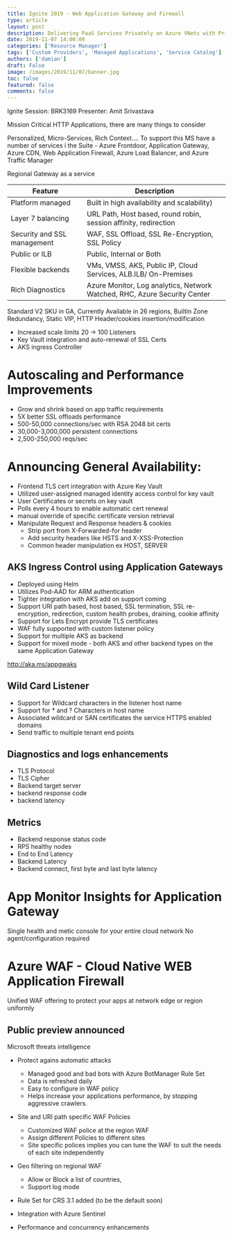 ```yaml
---
title: Ignite 2019 - Web Application Gateway and Firewall
type: article 
layout: post 
description: Delivering PaaS Services Privately on Azure VNets with Private Link
date: 2019-11-07 14:00:09
categories: ['Resource Manager']
tags: ['Custom Providers', 'Managed Applications', 'Service Catalog']
authors: ['damian'] 
draft: False
image: /images/2019/11/07/banner.jpg
toc: false 
featured: false 
comments: false 
---
```


Ignite Session: BRK3169
Presenter: Amit Srivastava

Mission Critical HTTP Applications, there are many things to consider

Personalized, Micro-Services, Rich Context.... To support this MS have a number of services i the Suite - Azure Frontdoor, Application Gateway, Azure CDN, Web Application Firewall, Azure Load Balancer, and Azure Traffic Manager


Regional Gateway as a service

| Feature | Description
|---|---|
|Platform managed | Built in high availability and scalability)
|Layer 7 balancing |URL Path, Host based, round robin, session affinity, redirection
|Security and SSL management |WAF, SSL Offload, SSL Re-Encryption, SSL Policy
|Public or ILB | Public, Internal or Both
|Flexible backends |VMs, VMSS, AKS, Public IP, Cloud Services, ALB.ILB/ On-Premises
|Rich Diagnostics |Azure Monitor, Log analytics, Network Watched, RHC, Azure Security Center

Standard V2 SKU in GA, Currently Available in 26 regions, Builtin Zone Redundancy, Static VIP, HTTP Header/cookies insertion/modification

* Increased scale limits 20 -> 100 Listeners
* Key Vault integration and auto-renewal of SSL Certs
* AKS ingress Controller

# Autoscaling and Performance Improvements

* Grow and shrink based on app traffic requirements
* 5X better SSL offloads performance
* 500-50,000 connections/sec with RSA 2048 bit certs
* 30,000-3,000,000 persistent connections
* 2,500-250,000 reqs/sec

# Announcing General Availability:

* Frontend TLS cert integration with Azure Key Vault
* Utilized user-assigned managed identity access control for key vault
* User Certificates or secrets on key vault
* Polls every 4 hours to enable automatic cert renewal
* manual override of specific certificate version retrieval
* Manipulate Request and Response headers & cookies
  - Strip port from X-Forwarded-for header
  - Add security headers like HSTS and X-XSS-Protection
  - Common header manipulation ex HOST, SERVER

## AKS Ingress Control using Application Gateways

* Deployed using Helm
* Utilizes Pod-AAD for ARM authentication
* Tighter integration with AKS add on support coming
* Support URI path based, host based, SSL termination, SSL re-encryption, redirection, custom health probes, draining, cookie affinity
* Support for Lets Encrypt provide TLS certificates
* WAF fully supported with custom listener policy
* Support for multiple AKS as backend
* Support for  mixed mode - both AKS and other backend types on the same Application Gateway

http://aka.ms/appgwaks

## Wild Card Listener

* Support for Wildcard characters in the listener host name
* Support for * and ? Characters in host name
* Associated wildcard or SAN certificates the service HTTPS enabled domains
* Send traffic to multiple tenant end points

## Diagnostics and logs enhancements

* TLS Protocol
* TLS Cipher
* Backend target server
* backend response code
* backend latency

## Metrics

* Backend response status code
* RPS healthy nodes
* End to End Latency
* Backend Latency
* Backend connect, first byte and last byte latency

# App Monitor Insights for Application Gateway

Single health and metic console for your entire cloud network
No agent/configuration required

# Azure WAF - Cloud Native WEB Application Firewall

Unified WAF offering to protect your apps at network edge or region uniformly

## Public preview announced

Microsoft threats intelligence

* Protect agains automatic attacks
  - Managed good and bad bots with Azure BotManager Rule Set
  - Data is refreshed daily
  - Easy to configure in WAF policy
  - Helps increase your applications performance, by stopping aggressive crawlers.

* Site and URI path specific WAF Policies
  - Customized WAF police at the region WAF
  - Assign different Policies to different sites
  - Site specific polices implies you can tune the WAF to suit the needs of each site independently

* Geo filtering on regional WAF
  - Allow or Block a list of countries,
  - Support log mode

* Rule Set for CRS 3.1 added (to be the default soon)
* Integration with Azure Sentinel
* Performance and concurrency enhancements